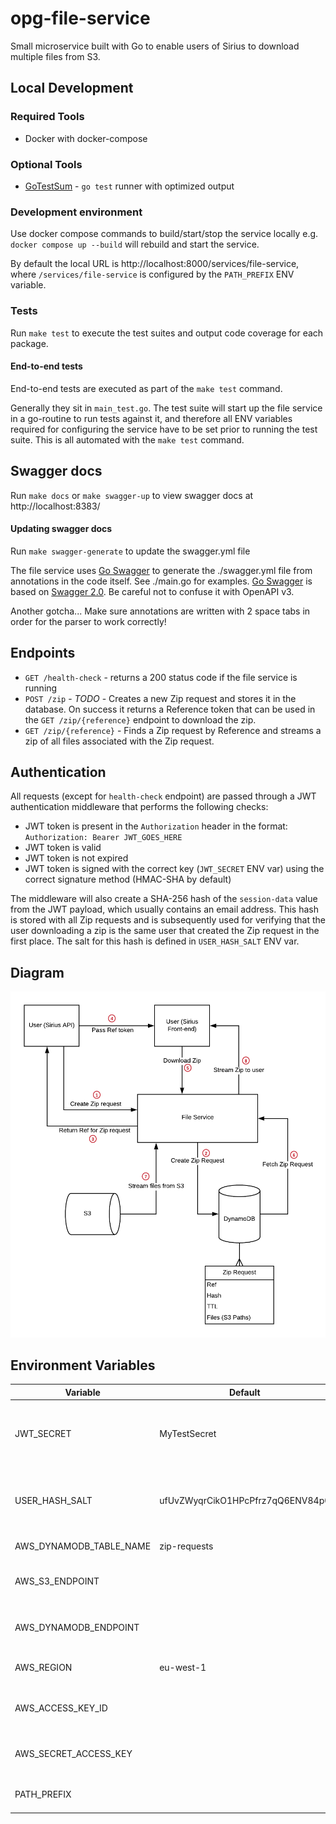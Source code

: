 # opg-file-service

Small microservice built with Go to enable users of Sirius to download multiple files from S3.

## Local Development

### Required Tools

 - Docker with docker-compose

### Optional Tools

- [GoTestSum](https://github.com/gotestyourself/gotestsum) - `go test` runner with optimized output

### Development environment

Use docker compose commands to build/start/stop the service locally e.g. `docker compose up --build` will rebuild and start the service.

By default the local URL is http://localhost:8000/services/file-service, where `/services/file-service` is configured by the `PATH_PREFIX` ENV variable.

### Tests

Run `make test` to execute the test suites and output code coverage for each package.

#### End-to-end tests

End-to-end tests are executed as part of the `make test` command.

Generally they sit in `main_test.go`. The test suite will start up the file service in a go-routine to run tests against it, and therefore all ENV variables required for configuring the service have to be set prior to running the test suite. This is all automated with the `make test` command.

## Swagger docs

Run `make docs` or `make swagger-up` to view swagger docs at http://localhost:8383/

#### Updating swagger docs

Run `make swagger-generate` to update the swagger.yml file

The file service uses [Go Swagger](https://goswagger.io/) to generate the ./swagger.yml file from annotations in the code itself. See ./main.go for examples. [Go Swagger](https://goswagger.io/) is based on [Swagger 2.0](https://swagger.io/docs/specification/2-0/basic-structure/). Be careful not to confuse it with OpenAPI v3.

Another gotcha... Make sure annotations are written with 2 space tabs in order for the parser to work correctly!

## Endpoints

- `GET /health-check` - returns a 200 status code if the file service is running
- `POST /zip` - _TODO_ - Creates a new Zip request and stores it in the database. On success it returns a Reference token that can be used in the `GET /zip/{reference}` endpoint to download the zip.
- `GET /zip/{reference}` - Finds a Zip request by Reference and streams a zip of all files associated with the Zip request.

## Authentication

All requests (except for `health-check` endpoint) are passed through a JWT authentication middleware that performs the following checks:

- JWT token is present in the `Authorization` header in the format: `Authorization: Bearer JWT_GOES_HERE`
- JWT token is valid
- JWT token is not expired
- JWT token is signed with the correct key (`JWT_SECRET` ENV var) using the correct signature method (HMAC-SHA by default)

The middleware will also create a SHA-256 hash of the `session-data` value from the JWT payload, which usually contains an email address. This hash is stored with all Zip requests and is subsequently used for verifying that the user downloading a zip is the same user that created the Zip request in the first place. The salt for this hash is defined in `USER_HASH_SALT` ENV var.

## Diagram

![File Service Diagram](file_service_diagram.png)

## Environment Variables

| Variable                  | Default                           |  Description   |
| ------------------------- | --------------------------------- | -------------- |
| JWT_SECRET                | MyTestSecret                      | Environment variable used to set the key for verifying JWT tokens, this should be overwritten in an environment |
| USER_HASH_SALT            | ufUvZWyqrCikO1HPcPfrz7qQ6ENV84p0  | Defines what hash to use when hashing user emails, this should match the hash being used on sirius              |
| AWS_DYNAMODB_TABLE_NAME   | zip-requests                      | Table name where zip requests are stored                                                                        |
| AWS_S3_ENDPOINT           |                                   | Used for overwriting the S3 endpoint locally e.g. http://localstack:4566                                        |
| AWS_DYNAMODB_ENDPOINT     |                                   | Used for overwriting the DynamoDB endpoint locally e.g. http://localstack:4566                                  |
| AWS_REGION                | eu-west-1                         | Set the AWS region for all operations with the SDK                                                              |
| AWS_ACCESS_KEY_ID         |                                   | Used for authenticating with localstack e.g. set to "localstack"                                                |
| AWS_SECRET_ACCESS_KEY     |                                   | Used for authenticating with localstack e.g. set to "localstack"                                                |
| PATH_PREFIX               |                                   | Path prefix where all requested will be routed                                                                  |
